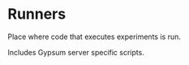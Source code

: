 # Runners

Place where code that executes experiments is run.

Includes Gypsum server specific scripts.
